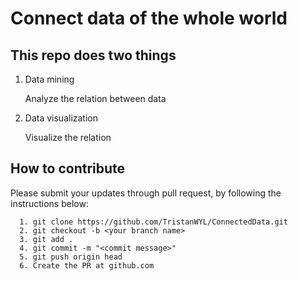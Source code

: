 # Connect data of the whole world

## This repo does two things

1. Data mining
   
    Analyze the relation between data

2. Data visualization

    Visualize the relation

## How to contribute

Please submit your updates through pull request, by following the instructions below:

      1. git clone https://github.com/TristanWYL/ConnectedData.git
      2. git checkout -b <your branch name>
      3. git add . 
      4. git commit -m "<commit message>"
      5. git push origin head
      6. Create the PR at github.com
